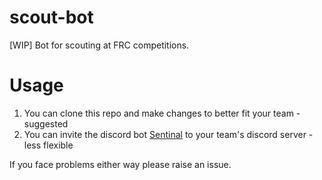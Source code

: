 # scout-bot
[WIP] Bot for scouting at FRC competitions.

# Usage
1. You can clone this repo and make changes to better fit your team - suggested
2. You can invite the discord bot [Sentinal](https://discord.com/oauth2/authorize?client_id=1218311467112075375&permissions=8&scope=bot) to your team's discord server - less flexible

If you face problems either way please raise an issue.
